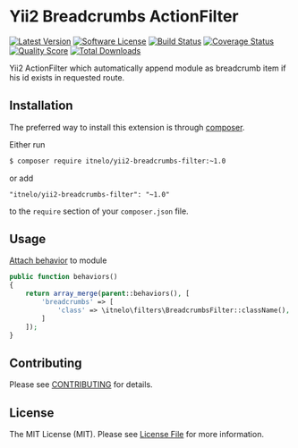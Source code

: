 # Yii2 Breadcrumbs ActionFilter

[![Latest Version](https://img.shields.io/github/tag/itnelo/yii2-breadcrumbs-filter.svg?style=flat-square&label=release)](https://github.com/itnelo/yii2-breadcrumbs-filter/tags)
[![Software License](https://img.shields.io/badge/license-MIT-brightgreen.svg?style=flat-square)](LICENSE.md)
[![Build Status](https://img.shields.io/travis/itnelo/yii2-breadcrumbs-filter/master.svg?style=flat-square)](https://travis-ci.org/itnelo/yii2-breadcrumbs-filter)
[![Coverage Status](https://img.shields.io/scrutinizer/coverage/g/itnelo/yii2-breadcrumbs-filter.svg?style=flat-square)](https://scrutinizer-ci.com/g/itnelo/yii2-breadcrumbs-filter/code-structure)
[![Quality Score](https://img.shields.io/scrutinizer/g/itnelo/yii2-breadcrumbs-filter.svg?style=flat-square)](https://scrutinizer-ci.com/g/itnelo/yii2-breadcrumbs-filter)
[![Total Downloads](https://img.shields.io/packagist/dt/itnelo/yii2-breadcrumbs-filter.svg?style=flat-square)](https://packagist.org/packages/itnelo/yii2-breadcrumbs-filter)

Yii2 ActionFilter which automatically append module as breadcrumb item if his id exists in requested route.

## Installation

The preferred way to install this extension is through [composer](http://getcomposer.org/download/).

Either run

```bash
$ composer require itnelo/yii2-breadcrumbs-filter:~1.0
```

or add

```
"itnelo/yii2-breadcrumbs-filter": "~1.0"
```

to the `require` section of your `composer.json` file.

## Usage

[Attach behavior](http://www.yiiframework.com/doc-2.0/guide-concept-behaviors.html#attaching-behaviors) to module

```PHP
public function behaviors()
{
    return array_merge(parent::behaviors(), [
        'breadcrumbs' => [
            'class' => \itnelo\filters\BreadcrumbsFilter::className(),
        ]
    ]);
}
```

## Contributing

Please see [CONTRIBUTING](CONTRIBUTING.md) for details.

## License

The MIT License (MIT). Please see [License File](LICENSE.md) for more information.
